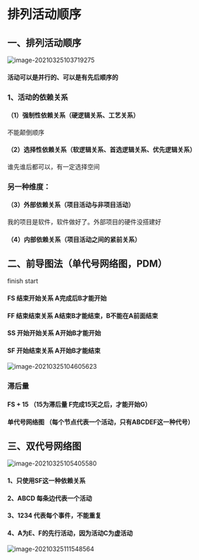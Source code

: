 # 排列活动顺序

## 一、排列活动顺序

![image-20210325103719275](../picture/image-20210325103719275.png)





#### 活动可以是并行的、可以是有先后顺序的



### 1、活动的依赖关系

#### （1）强制性依赖关系（硬逻辑关系、工艺关系）

不能颠倒顺序

#### （2）选择性依赖关系（软逻辑关系、首选逻辑关系、优先逻辑关系）

谁先谁后都可以，有一定选择空间

### 另一种维度：

#### （3）外部依赖关系（项目活动与非项目活动）

我的项目是软件，软件做好了。外部项目的硬件没搭建好

#### （4）内部依赖关系（项目活动之间的紧前关系）





## 二、前导图法（单代号网络图，PDM）

finish start

#### FS 结束开始关系 A完成后B才能开始

#### FF 结束结束关系 A结束B才能结束，B不能在A前面结束

#### SS 开始开始关系 A开始B才能开始

#### SF 开始结束关系 A开始B才能结束



![image-20210325104605623](../picture/image-20210325104605623.png)



### 滞后量

#### FS + 15  （15为滞后量 F完成15天之后，才能开始G）



#### 单代号网络图 （每个节点代表一个活动，只有ABCDEF这一种代号）



## 三、双代号网络图

![image-20210325105405580](../picture/image-20210325105405580.png)



#### 1、只使用SF这一种依赖关系

#### 2、ABCD 每条边代表一个活动

#### 3、1234 代表每个事件，不能重复

#### 4、A为E、F的先行活动，因为活动C为虚活动





![image-20210325111548564](../picture/image-20210325111548564.png)













































